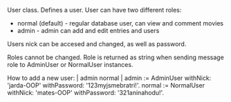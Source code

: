 User class.
Defines a user.
User can have two different roles:
- normal (default) - regular database user, can view and comment movies
- admin - admin can add and edit entries and users

Users nick can be accesed and changed, as well as password.

Roles cannot be changed. Role is returned as string when sending message role to AdminUser or NormalUser instances.

How to add a new user:
| admin normal |
	admin := AdminUser
		withNick: 'jarda-OOP'
		withPassword: '123myjsmebratri!'.
	normal := NormalUser
		withNick: 'mates-OOP'
		withPassword: '321aninahodu!'.
